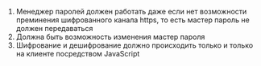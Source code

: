 1. Менеджер паролей должен работать даже если нет возможности преминения шифрованного канала https, то есть мастер пароль не должен передаваться
2. Должна быть возможность изменения мастер пароля
3. Шифрование и дешифрование должно происходить только и только на клиенте посредством JavaScript